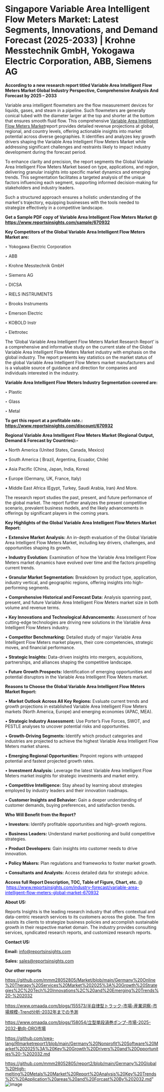 # Singapore Variable Area Intelligent Flow Meters Market: Latest Segments, Innovations, and Demand Forecast (2025-2033) | Krohne Messtechnik GmbH, Yokogawa Electric Corporation, ABB, Siemens AG

<strong>According to a new research report titled Variable Area Intelligent Flow Meters Market Global Industry Perspective, Comprehensive Analysis And Forecast by 2025 – 2033</strong>

Variable area intelligent flowmeters are the flow measurement devices for liquids, gases, and steam in a pipeline. Such flowmeters are generally conical tubed with the diameter larger at the top and shorter at the bottom that ensures smooth fluid flow. This comprehensive <a href=https://www.reportsinsights.com/sample/670932>Variable Area Intelligent Flow Meters Market</a>report provides detailed revenue projections at global, regional, and country levels, offering actionable insights into market potential across diverse geographies. It identifies and analyzes key growth drivers shaping the Variable Area Intelligent Flow Meters Market while addressing significant challenges and restraints likely to impact industry development during the forecast period.

To enhance clarity and precision, the report segments the Global Variable Area Intelligent Flow Meters Market based on type, applications, and region, delivering granular insights into specific market dynamics and emerging trends. This segmentation facilitates a targeted analysis of the unique factors influencing each segment, supporting informed decision-making for stakeholders and industry leaders.

Such a structured approach ensures a holistic understanding of the market's trajectory, equipping businesses with the tools needed to strategize effectively in a competitive landscape.

<strong>Get a Sample PDF copy of Variable Area Intelligent Flow Meters Market </strong><strong>@<a href=https://www.reportsinsights.com/sample/670932 style=color:#0000ff;> https://www.reportsinsights.com/sample/670932</a></strong></font>

<strong>Key Competitors of the Global Variable Area Intelligent Flow Meters Market are:</strong>

‣ Yokogawa Electric Corporation

‣ ABB

‣ Krohne Messtechnik GmbH

‣ Siemens AG

‣ DICSA

‣ RIELS INSTRUMENTS

‣ Brooks Instruments

‣ Emerson Electric

‣ KOBOLD Instr

‣ Elettrotec

The ‘Global Variable Area Intelligent Flow Meters Market Research Report’ is a comprehensive and informative study on the current state of the Global Variable Area Intelligent Flow Meters Market industry with emphasis on the global industry. The report presents key statistics on the market status of the global Variable Area Intelligent Flow Meters market manufacturers and is a valuable source of guidance and direction for companies and individuals interested in the industry.

<strong>Variable Area Intelligent Flow Meters Industry Segmentation covered are:</strong>

‣ Plastic

‣ Glass

‣ Metal

<strong>To get this report at a profitable rate.: <a href=https://www.reportsinsights.com/discount/670932 style=color:#0000ff;>https://www.reportsinsights.com/discount/670932</a></strong></font>

<strong>Regional Variable Area Intelligent Flow Meters Market (Regional Output, Demand &amp; Forecast by Countries):-</strong>

• North America (United States, Canada, Mexico)

• South America ( Brazil, Argentina, Ecuador, Chile)

• Asia Pacific (China, Japan, India, Korea)

• Europe (Germany, UK, France, Italy)

• Middle East Africa (Egypt, Turkey, Saudi Arabia, Iran) And More.

The research report studies the past, present, and future performance of the global market. The report further analyzes the present competitive scenario, prevalent business models, and the likely advancements in offerings by significant players in the coming years.

<strong>Key Highlights of the Global Variable Area Intelligent Flow Meters Market Report:</strong>

• <strong>Extensive Market Analysis:</strong> An in-depth evaluation of the Global Variable Area Intelligent Flow Meters Market, including key drivers, challenges, and opportunities shaping its growth.

• <strong>Industry Evolution:</strong> Examination of how the Variable Area Intelligent Flow Meters market dynamics have evolved over time and the factors propelling current trends.

• <strong>Granular Market Segmentation:</strong> Breakdown by product type, application, industry vertical, and geographic regions, offering insights into high-performing segments.

• <strong>Comprehensive Historical and Forecast Data:</strong> Analysis spanning past, present, and future Variable Area Intelligent Flow Meters market size in both volume and revenue terms.

• <strong>Key Innovations and Technological Advancements:</strong> Assessment of how cutting-edge technologies are driving new solutions in the Variable Area Intelligent Flow Meters industry.

• <strong>Competitor Benchmarking:</strong> Detailed study of major Variable Area Intelligent Flow Meters market players, their core competencies, strategic moves, and financial performance.

• <strong>Strategic Insights:</strong> Data-driven insights into mergers, acquisitions, partnerships, and alliances shaping the competitive landscape.

• <strong>Future Growth Prospects:</strong> Identification of emerging opportunities and potential disruptors in the Variable Area Intelligent Flow Meters market.

<strong>Reasons to Choose the Global Variable Area Intelligent Flow Meters Market Report:</strong>

• <strong>Market Outlook Across All Key Regions:</strong> Evaluate current trends and growth projections in established Variable Area Intelligent Flow Meters markets (North America, Europe) and emerging economies (APAC, MEA).

• <strong>Strategic Industry Assessment:</strong> Use Porter’s Five Forces, SWOT, and PESTLE analyses to uncover potential risks and opportunities.

• <strong>Growth-Driving Segments:</strong> Identify which product categories and industries are projected to achieve the highest Variable Area Intelligent Flow Meters market shares.

• <strong>Emerging Regional Opportunities:</strong> Pinpoint regions with untapped potential and fastest projected growth rates.

• <strong>Investment Analysis:</strong> Leverage the latest Variable Area Intelligent Flow Meters market insights for strategic investments and market entry.

• <strong>Competitive Intelligence:</strong> Stay ahead by learning about strategies employed by industry leaders and their innovation roadmaps.

• <strong>Customer Insights and Behavior:</strong> Gain a deeper understanding of customer demands, buying preferences, and satisfaction trends.

<strong>Who Will Benefit from the Report?</strong>

• <strong>Investors:</strong> Identify profitable opportunities and high-growth regions.

• <strong>Business Leaders:</strong> Understand market positioning and build competitive strategies.

• <strong>Product Developers:</strong> Gain insights into customer needs to drive innovation.

• <strong>Policy Makers:</strong> Plan regulations and frameworks to foster market growth.

• <strong>Consultants and Analysts:</strong> Access detailed data for strategic advice.
</ul>
<strong>Access full Report Description, TOC, Table of Figure, Chart, etc. </strong>@  <a href=https://www.reportsinsights.com/industry-forecast/variable-area-intelligent-flow-meters-global-market-670932 style=color:#0000ff;>https://www.reportsinsights.com/industry-forecast/variable-area-intelligent-flow-meters-global-market-670932</a></font>

<strong><strong>About US</strong>:</strong>

Reports Insights is the leading research industry that offers contextual and data-centric research services to its customers across the globe. The firm assists its clients to strategize business policies and accomplish sustainable growth in their respective market domain. The industry provides consulting services, syndicated research reports, and customized research reports.

<strong>Contact US:</strong>

<p class=""""><b>Email:</b> <a href=mailto:info@reportsinsights.com>info@reportsinsights.com</a></p>
<p class=""""><b>Sales:</b> <a href=mailto:sales@reportsinsights.com>sales@reportsinsights.com</a></p>

<strong>Our other reports</strong>

<a href=https://github.com/mmm28052805/Market/blob/main/Germany%20Online%20Therapy%20Services%20Market%202025%3A%20Growth%20Strategies%2C%20Tech%20Innovations%2C%20and%20Emerging%20Trends%20-%202032>https://github.com/mmm28052805/Market/blob/main/Germany%20Online%20Therapy%20Services%20Market%202025%3A%20Growth%20Strategies%2C%20Tech%20Innovations%2C%20and%20Emerging%20Trends%20-%202032</a>

<a href=https://www.omaada.com/blogs/155573/半自律型トラック-市場-産業洞察-市場規模-Trend分析-2032年までの予測>https://www.omaada.com/blogs/155573/半自律型トラック-市場-産業洞察-市場規模-Trend分析-2032年までの予測</a>

<a href=https://www.omaada.com/blogs/158054/立型単段渦巻ポンプ-市場-2025-2032-動向-DRO市場>https://www.omaada.com/blogs/158054/立型単段渦巻ポンプ-市場-2025-2032-動向-DRO市場</a>

<a href=https://github.com/swa-lang/RImarketreport1/blob/main/Germany%20Nonprofit%20Software%20Market%202025%3A%20Key%20Growth%20Drivers%20and%20Opportunities%20-%202032.md>https://github.com/swa-lang/RImarketreport1/blob/main/Germany%20Nonprofit%20Software%20Market%202025%3A%20Key%20Growth%20Drivers%20and%20Opportunities%20-%202032.md</a>

<a href=https://github.com/mmm28052805/report2/blob/main/Germany%20Global%20High-melting%20Metals%20Market%20Report%20Analysis%20Key%20Trends%2C%20Application%20areas%20and%20Forcast%20By%202032.md>https://github.com/mmm28052805/report2/blob/main/Germany%20Global%20High-melting%20Metals%20Market%20Report%20Analysis%20Key%20Trends%2C%20Application%20areas%20and%20Forcast%20By%202032.md</a>"
![image](https://github.com/user-attachments/assets/9dcea2ab-d66e-4d63-8940-c695bee8eaab)
